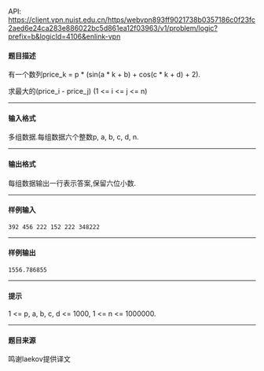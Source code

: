 API: https://client.vpn.nuist.edu.cn/https/webvpn893ff9021738b0357186c0f23fc2aed6e24ca283e886022bc5d861ea12f03963/v1/problem/logic?prefix=b&logicId=4106&enlink-vpn

#### 题目描述

有一个数列price\_k = p \* (sin(a \* k + b) + cos(c \* k + d) + 2).

求最大的(price\_i - price\_j) (1 <= i <= j <= n)

---

#### 输入格式

多组数据.每组数据六个整数p, a, b, c, d, n.

---

#### 输出格式

每组数据输出一行表示答案,保留六位小数.

---

#### 样例输入
```
392 456 222 152 222 348222

```

---

#### 样例输出
```
1556.786855

```

---

#### 提示

1 <= p, a, b, c, d <= 1000, 1 <= n <= 1000000.

---

#### 题目来源

鸣谢laekov提供译文